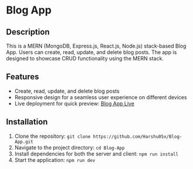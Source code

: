 # Blog App

## Description

This is a MERN (MongoDB, Express.js, React.js, Node.js) stack-based Blog App. Users can create, read, update, and delete blog posts. The app is designed to showcase CRUD functionality using the MERN stack.

## Features

- Create, read, update, and delete blog posts
- Responsive design for a seamless user experience on different devices
- Live deployment for quick preview: [Blog App Live](https://blog-app-six-kappa.vercel.app/)

## Installation

1. Clone the repository: `git clone https://github.com/Harshu05x/Blog-App.git`
2. Navigate to the project directory: `cd Blog-App`
3. Install dependencies for both the server and client: `npm run install`
4. Start the application: `npm run dev`


